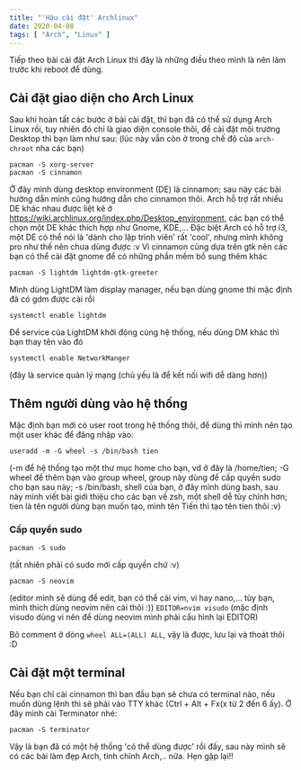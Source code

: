 ```yaml
---
title: "'Hậu cài đặt' Archlinux"
date: 2020-04-08
tags: [ "Arch", "Linux" ]
---
```


Tiếp theo bài cài đặt Arch Linux thì đây là những điều theo mình là nên làm trước khi reboot để dùng.

## Cài đặt giao diện cho Arch Linux

Sau khi hoàn tất các bước ở bài cài đặt, thì bạn đã có thể sử dụng Arch Linux rồi, tuy nhiên đó chỉ là giao diện console
thôi, để cài đặt môi trường Desktop thì bạn làm như sau: (lúc này vẫn còn ở trong chế độ của `arch-chroot` nha các bạn)

```shell
pacman -S xorg-server
pacman -S cinnamon
```

Ở đây mình dùng desktop environment (DE) là cinnamon; sau này các bài hướng dẫn mình cũng hướng dẫn cho cinnamon thôi.
Arch hỗ trợ rất nhiều DE khác nhau được liệt kê ở <https://wiki.archlinux.org/index.php/Desktop_environment,> các bạn có
thể chọn một DE khác thích hợp như Gnome, KDE,... Đặc biệt Arch có hỗ trợ i3, một DE có thể nói là 'dành cho lập trình
viên' rất 'cool', nhưng mình không pro như thế nên chưa dùng được :v Vì cinnamon cũng dựa trên gtk nên các bạn có thể
cài đặt gnome để có những phần mềm bổ sung thêm khác

```shell
pacman -S lightdm lightdm-gtk-greeter
```

Mình dùng LightDM làm display manager, nếu bạn dùng gnome thì mặc định đã có gdm được cài rồi

```shell
systemctl enable lightdm
```

Để service của LightDM khởi động cùng hệ thống, nếu dùng DM khác thì bạn thay tên vào đó

```shell
systemctl enable NetworkManger
```

(đây là service quản lý mạng (chủ yếu là để kết nối wifi dễ dàng hơn))

## Thêm người dùng vào hệ thống

Mặc định bạn mới có user root trong hệ thống thôi, để dùng thì mình nên tạo một user khác để đăng nhập vào:

```shell
useradd -m -G wheel -s /bin/bash tien
```

(-m để hệ thống tạo một thư mục home cho bạn, vd ở đây là /home/tien; -G wheel để thêm bạn vào group wheel, group này
dùng để cấp quyền sudo cho bạn sau này; -s /bin/bash, shell của bạn, ở đây mình dùng bash, sau này mình viết bài giới
thiệu cho các bạn về zsh, một shell dễ tùy chỉnh hơn; tien là tên người dùng bạn muốn tạo, mình tên Tiến thì tạo tên
tien thôi :v)

### Cấp quyền sudo

```shell
pacman -S sudo
```

(tất nhiên phải có sudo mới cấp quyền chứ :v)

```shell
pacman -S neovim
```

(editor mình sẽ dùng để edit, bạn có thể cài vim, vi hay nano,... tùy bạn, mình thích dùng neovim nên cài thôi :))
`EDITOR=nvim visudo` (mặc định visudo dùng vi nên để dùng neovim mình phải cấu hình lại EDITOR)

Bỏ comment ở dòng `wheel ALL=(ALL) ALL`, vậy là được, lưu lại và thoát thôi :D

## Cài đặt một terminal

Nếu bạn chỉ cài cinnamon thì ban đầu bạn sẽ chưa có terminal nào, nếu muốn dùng lệnh thì sẽ phải vào TTY khác (Ctrl +
Alt + Fx(x từ 2 đến 6 ấy). Ở đây mình cài Terminator nhé:

```shell
pacman -S terminator
```

Vậy là bạn đã có một hệ thống 'có thể dùng được' rồi đấy, sau này mình sẽ có các bài làm đẹp Arch, tinh chỉnh Arch,..
nữa. Hẹn gặp lại!!
